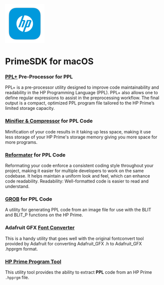 <img src="https://raw.githubusercontent.com/Insoft-UK/PrimeSDK/main/assets/PrimeSDK.png" style="width: 128px" />

# PrimeSDK for macOS

### <a href="https://github.com/Insoft-UK/PrimeSDK/tree/main/PPL-Plus/README.md">PPL+</a> Pre-Processor for PPL
PPL+ is a pre-processor utility designed to improve code maintainability and readability in the HP Programming Language (PPL). PPL+ also allows one to define regular expressions to assist in the preprocessing workflow. The final output is a compact, optimized PPL program file tailored to the HP Prime’s limited storage capacity.

### <a href="https://github.com/Insoft-UK/PrimeSDK/tree/main/PPL-Minifier/README.md">Minifier & Compressor</a> for PPL Code
Minification of your code results in it taking up less space, making it use less storage of your HP Prime's storage memory giving you more space for more programs.

### <a href="https://github.com/Insoft-UK/PrimeSDK/tree/main/PPL-Reformat/README.md">Reformater</a> for PPL Code
Reformating your code enforce a consistent coding style throughout your project, making it easier for multiple developers to work on the same codebase. It helps maintain a uniform look and feel, which can enhance code readability. Readability: Well-formatted code is easier to read and understand.

### <a href="https://github.com/Insoft-UK/PrimeSDK/tree/main/GROB/README.md">GROB</a> for PPL Code
A utility for generating PPL code from an image file for use with the BLIT and BLIT_P functions on the HP Prime.

### Adafruit GFX <a href="https://github.com/Insoft-UK/PrimeSDK/tree/main/PPL-Font/README.md">Font Converter</a>
This is a handy utility that goes well with the original fontconvert tool provided by Adafruit for converting Adafruit_GFX .h to Adafruit_GFX .hpprgm format.

### <a href="https://github.com/Insoft-UK/PrimeSDK/tree/main/hpprgm/README.md">HP Prime Program Tool</a>
This utility tool provides the ability to extract **PPL** code from an HP Prime `.hpprgm` file.
